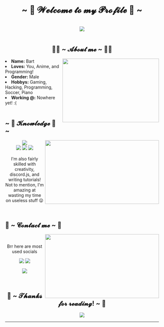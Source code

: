 <body>
<h1 align="center">~ 💖 𝓦𝓮𝓵𝓬𝓸𝓶𝓮 𝓽𝓸 𝓶𝔂 𝓟𝓻𝓸𝓯𝓲𝓵𝓮 💖 ~</h1>
<br>
<div align="center">
<img src="https://data.whicdn.com/images/311865340/original.gif">
</div>
<br>
<div>
<h2 align="center"> 🐱‍👤 ~ 𝓐𝓫𝓸𝓾𝓽 𝓶𝓮 ~ 🐱‍👤 </h2>
<img src="https://i.imgur.com/SLPtsWM.gif" align="right" width="316.5px" height="208.5px">
<li>
<b>Name:</b> Bart</li>
<li>
<b>Loves:</b> You, Anime, and Programming!
</li>
<li>
<b>Gender:</b> Male
</li>
<li>
<b>Hobbys:</b> Gaming, Hacking, Programming, Soccer, Piano
</li>
<li>
<b>Working @:</b> Nowhere yet! :(
</li>
<br>
</div>
<div>
<h2 align="left">            ~ 📇 𝓚𝓷𝓸𝔀𝓵𝓮𝓭𝓰𝓮 📇 ~</h2>
<p>
<img src="https://i.imgur.com/LOpjQBa.gif" align="right" width="373.5px" height="208.5px">
</div>
<div>
<p align="center"> <img src="https://img.shields.io/badge/html5%20-%23E34F26.svg?&style=for-the-badge&logo=html5&logoColor=white"/><br>
 <img src="https://img.shields.io/badge/node.js%20-%2343853D.svg?&style=for-the-badge&logo=node.js&logoColor=white"/> <img src="https://img.shields.io/badge/javascript%20-%23323330.svg?&style=for-the-badge&logo=javascript&logoColor=%23F7DF1E"/> <img src="https://img.shields.io/badge/git%20-%23F05033.svg?&style=for-the-badge&logo=git&logoColor=white"/> <br><br>
I'm also fairly skilled with creativity, discord.js, and writing tutorials! Not to mention, I'm amazing at wasting my time on useless stuff 😛
</p>
<br>
<h2>           📝 ~ 𝓒𝓸𝓷𝓽𝓪𝓬𝓽 𝓶𝓮 ~ 📝</h2>
<img src="https://media1.tenor.com/images/16256b7080918a878438934551b79f77/tenor.gif?itemid=17513468" align="right" width="373.5px" height="208.5px">
<br>
  <p align="center">Brr here are most used socials</p>
<p align="center"><a href="https://twitter.com/eh_asuna" target="_blank"><img src="https://img.shields.io/badge/eh_asuna%20-%231DA1F2.svg?&style=for-the-badge&logo=Twitter&logoColor=white"/></a> <a href="https://discord.me/codeasaurous" target="_blank"><img src="https://img.shields.io/badge/Codeasaurous%20-%237289DA.svg?&style=for-the-badge&logo=discord&logoColor=white"/></a></p>
<p align="center"><a href="https://www.youtube.com/channel/UC7Rlc68ImIV32Y95xLmTSpA" target="_blank"><img src="https://img.shields.io/badge/eh_asuna%20-%239146FF.svg?&style=for-the-badge&logo=Youtube&logoColor=white"/></a></p>
</div>
<br>
<div>
<h2 align="center">💖 ~ 𝓣𝓱𝓪𝓷𝓴𝓼 𝓯𝓸𝓻 𝓻𝓮𝓪𝓭𝓲𝓷𝓰! ~ 💖</h2>
<div align="center">
<img src="https://i.pinimg.com/originals/62/55/9d/62559ddae39f168993b3e866bd01cc67.gif">
</div>
<hr>
</div>
</div>
</body>
